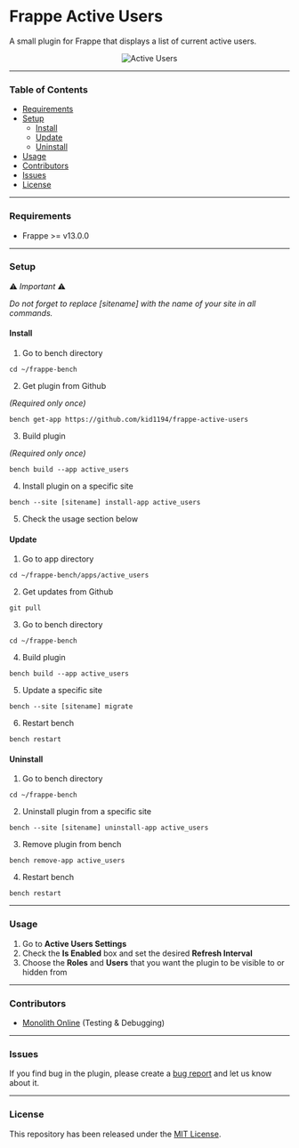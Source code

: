 # Frappe Active Users

A small plugin for Frappe that displays a list of current active users.

<p align="center">
    <img src="https://github.com/kid1194/frappe-active-users/blob/main/images/image.png?raw=true" alt="Active Users"/>
</p>

---

### Table of Contents
- [Requirements](#requirements)
- [Setup](#setup)
  - [Install](#install)
  - [Update](#update)
  - [Uninstall](#uninstall)
- [Usage](#usage)
- [Contributors](#contributors)
- [Issues](#issues)
- [License](#license)

---

### Requirements
- Frappe >= v13.0.0

---

### Setup

⚠️ *Important* ⚠️

*Do not forget to replace [sitename] with the name of your site in all commands.*

#### Install
1. Go to bench directory

```
cd ~/frappe-bench
```

2. Get plugin from Github

*(Required only once)*

```
bench get-app https://github.com/kid1194/frappe-active-users
```

3. Build plugin

*(Required only once)*

```
bench build --app active_users
```

4. Install plugin on a specific site

```
bench --site [sitename] install-app active_users
```

5. Check the usage section below

#### Update
1. Go to app directory

```
cd ~/frappe-bench/apps/active_users
```

2. Get updates from Github

```
git pull
```

3. Go to bench directory

```
cd ~/frappe-bench
```

4. Build plugin

```
bench build --app active_users
```

5. Update a specific site

```
bench --site [sitename] migrate
```

6. Restart bench

```
bench restart
```

#### Uninstall
1. Go to bench directory

```
cd ~/frappe-bench
```

2. Uninstall plugin from a specific site

```
bench --site [sitename] uninstall-app active_users
```

3. Remove plugin from bench

```
bench remove-app active_users
```

4. Restart bench

```
bench restart
```

---

### Usage
1. Go to **Active Users Settings**
2. Check the **Is Enabled** box and set the desired **Refresh Interval**
3. Choose the **Roles** and **Users** that you want the plugin to be visible to or hidden from

---

### Contributors
- [Monolith Online](https://github.com/monolithon) (Testing & Debugging)

---

### Issues
If you find bug in the plugin, please create a [bug report](https://github.com/kid1194/frappe-active-users/issues/new?assignees=kid1194&labels=bug&template=bug_report.md&title=%5BBUG%5D) and let us know about it.

---

### License
This repository has been released under the [MIT License](https://github.com/kid1194/frappe-active-users/blob/main/LICENSE).
